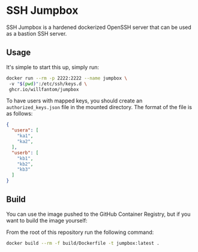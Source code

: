 # SSH Jumpbox

SSH Jumpbox is a hardened dockerized OpenSSH server that can be used as a bastion SSH server. 

## Usage

It's simple to start this up, simply run:

```bash
docker run --rm -p 2222:2222 --name jumpbox \ 
 -v "$(pwd)":/etc/ssh/keys.d \
 ghcr.io/willfantom/jumpbox
```

To have users with mapped keys, you should create an `authorized_keys.json` file in the mounted directory. The format of the file is as follows:
```json
{
  "usera": [
    "ka1",
    "ka2",
  ],
  "userb": [
    "kb1",
    "kb2",
    "kb3"
  ]
}
```


## Build

You can use the image pushed to the GitHub Container Registry, but if you want to build the image yourself: 

From the root of this repository run the following command:
```bash
docker build --rm -f build/Dockerfile -t jumpbox:latest .
```
